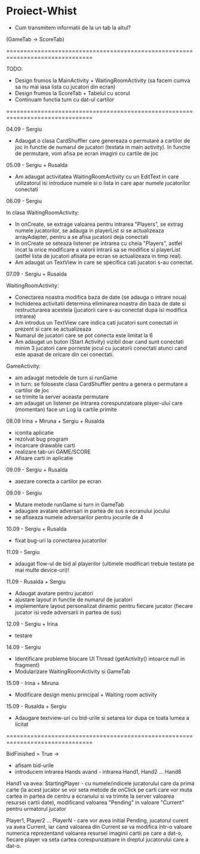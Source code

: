 # Proiect-Whist

- Cum transmitem informatii de la un tab la altul?

(GameTab -> ScoreTab)



===============================================================================

TODO:

- Design frumos la MainActivity + WaitingRoomActivity (sa facem cumva sa nu
mai iasa lista cu jucatori din ecran)
- Design frumos la ScoreTab + Tabelul cu scorul
- Continuam functia turn cu dat-ul cartilor


===============================================================================

04.09 - Sergiu

- Adaugat o clasa CardShuffler care genereaza o permutare a cartilor de joc
in functie de numarul de jucatori (testata in main activity). In functie de
permutare, vom afisa pe ecran imagini cu cartile de joc


05.09 - Sergiu + Rusalda

- Am adaugat activitatea WaitingRoomActivity cu un EditText in care 
utilizatorul isi introduce numele si o lista in care apar numele jucatorilor
conectati


06.09 - Sergiu

In clasa WaitingRoomActivity:

- In onCreate, se extrage valoarea pentru intrarea "Players", se extrag numele
    jucatorilor, se adauga in playerList si se actualizeaza arrayAdapter, pentru a 
    se afisa jucatorii deja conectati
- In onCreate se seteaza listener pe intrarea cu cheia "Players", astfel incat
la orice modificare a valorii intrarii sa se modifice si playerList 
(astfel lista de jucatori afisata pe ecran se actualizeaza in timp real).
- Am adaugat un TextView in care se specifica cati jucatori s-au conectat.



07.09 - Sergiu + Rusalda

WaitingRoomActivity:

- Conectarea noastra modifica baza de date (se adauga o intrare noua)
- Inchiderea activitatii determina eliminarea noastra din baza de date si
restructurarea acesteia (jucatorii care s-au conectat dupa isi modifica intrarea)
- Am introdus un TextView care indica cati jucatori sunt conectati in prezent si
care se actualizeaza
- Numarul de jucatori care se pot conecta este limitat la 6
- Am adaugat un buton (Start Activity) vizibil doar cand sunt conectati minim 3
jucatori care porneste jocul cu jucatorii conectati atunci cand este apasat de
oricare din cei conectati.

GameActivity:

- am adaugat metodele de turn si runGame
- in turn: se foloseste clasa CardShuffler pentru a genera o permutare a
cartilor de joc
- se trimite la server aceasta permutare
- am adaugat un listener pe intrarea corespunzatoare player-ului care (momentan)
face un Log la cartile primite


08.09 Irina + Miruna + Sergiu  + Rusalda 
- iconita aplicatie
- rezolvat bug program
- incarcare drawable carti
- realizare tab-uri GAME/SCORE
- Afisare carti in aplicatie

09.09 - Sergiu + Rusalda
- asezare corecta a cartilor pe ecran

09.09 - Sergiu
- Mutare metode runGame si turn in GameTab
- adaugare avatare adversari in partea de sus a ecranului jocului
- se afiseaza numele adversarilor pentru jocurile de 4

10.09 - Sergiu + Rusalda
- fixat bug-uri la conectarea jucatorilor


11.09 - Sergiu
- adaugat flow-ul de bid al playerilor 
(ultimele modificari trebuie testate pe mai multe device-uri)!

11.09 - Rusalda + Sergiu
- Adaugat avatare pentru jucatori
- ajustare layout in functie de numarul de jucatori
- implementare layout personalizat dinamic pentru fiecare jucator (fiecare jucator
isi vede adversarii in partea de sus)

12.09 - Sergiu + Irina
- testare

14.09 - Sergiu
- Identificare probleme blocare UI Thread (getActivity() intoarce null in fragment)
- Modularizare WaitingRoomActivity si GameTab

15.09 - Irina + Miruna
- Modificare design meniu principal + Waiting room activity

15.09 - Rusalda + Sergiu
- Adaugare textview-uri cu bid-urile si setarea lor dupa ce toata lumea a licitat



===============================================================================



BidFinished = True -> 
- afisam bid-urile
- introducem intrarea Hands avand - intrarea Hand1, Hand2 ... Hand8

Hand1 va avea:
StartingPlayer - cu numele/indicele jucatorului care da prima carte
(la acest jucator se vor seta metode de onClick pe carti care vor muta cartea in
partea de centru a ecranului si va trimite la server valoarea resursei cartii date),
modificand valoarea "Pending" in valoare "Current" pentru urmatorul jucator

Player1, Player2 ... PlayerN - care vor avea initial Pending, jucatorul curent va avea
Current, iar cand valoarea din Current se va modifica intr-o valoare numerica
reprezentand valoarea resursei imaginii cartii pe care a dat-o, fiecare player va seta
cartea corespunzatoare in dreptul jucatorului care a dat-o.






